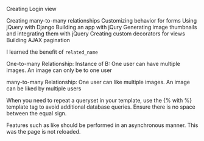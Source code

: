 Creating Login view

Creating many-to-many relationships
Customizing behavior for forms
Using jQuery with Django
Building an app with jQury
Generating image thumbnails and integrating them with jQuery
Creating custom decorators for views
Building AJAX pagination

I learned the benefit of `related_name `

One-to-many Relationship:
Instance of B:
One user can have multiple images.
An image can only be to one user

many-to-many Relationship:
One user can like multiple images.
An image can be liked by multiple users

When you need to repeat a queryset in your template, use the {% with %} template tag to avoid additional database queries. Ensure there is no space between the equal sign.

Features such as like should be performed in an asynchronous manner. This was the page is not reloaded.
